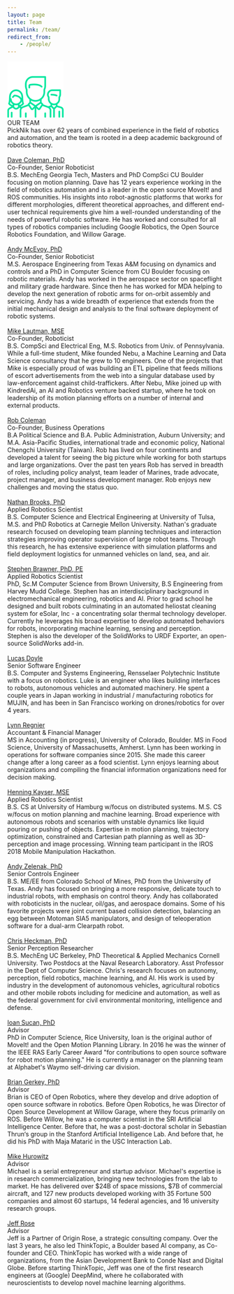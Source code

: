 ```yaml
---
layout: page
title: Team
permalink: /team/
redirect_from:
    - /people/
---
```

<div class="people">
    <img class="peopleIcon" src="../images/people-icon.png">
    <div class="integTitle">OUR TEAM</div>
    <div class="lineN"></div>
    <div class="peopleSubText">PickNik has over 62 years of combined experience in the field of robotics and automation, and the team is rooted in a deep academic background of robotics theory.
    </div>
</div>
<div class="peopleCon">
    <div class="peopleRow">
        <div class="peopleCol">
            <div class="recPadP">
                <a style="display:inline-block;" href="https://www.linkedin.com/in/davetcoleman/" target="_blank">
                    <div class="bioPic" style="background-image: url('../images/p1.jpg')"></div>
                </a><br>
                <a class="peopleName" href="https://www.linkedin.com/in/davetcoleman/" target="_blank">Dave Coleman, PhD</a>
                <div class="peoplePosition">Co-Founder, Senior Roboticist</div>
                <div class="peopleDesc">B.S. MechEng Georgia Tech, Masters and PhD CompSci CU Boulder focusing on motion planning. Dave has 12 years experience working in the field of robotics automation and is a leader in the open source MoveIt! and ROS communities. His insights into robot-agnostic platforms that works for different morphologies, different theoretical approaches, and different end-user technical requirements give him a well-rounded understanding of the needs of powerful robotic software. He has worked and consulted for all types of robotics companies including Google Robotics, the Open Source Robotics Foundation, and Willow Garage.</div>
            </div>
        </div>
        <div class="peopleCol">
            <div class="recPadP">
                <a style="display:inline-block;" href="https://www.linkedin.com/in/andymcevoy/" target="_blank">
                    <div class="bioPic" style="background-image: url('../images/p2.jpg')"></div>
                </a><br>
                <a class="peopleName" href="https://www.linkedin.com/in/andymcevoy/" target="_blank">Andy McEvoy, PhD</a>
                <div class="peoplePosition">Co-Founder, Senior Roboticist</div>
                <div class="peopleDesc">M.S. Aerospace Engineering from Texas A&M focusing on dynamics and controls and a PhD in Computer Science from CU Boulder focusing on robotic materials. Andy has worked in the aerospace sector on spaceflight and military grade hardware.
                    Since then he has worked for MDA helping to develop the next generation of robotic arms for on-orbit assembly and servicing. Andy has a wide breadth of experience that extends from the initial mechanical design and analysis to
                    the final software deployment of robotic systems.</div>
            </div>
        </div>
        <div class="peopleCol">
            <div class="recPadP">
                <a style="display:inline-block;" href="https://www.linkedin.com/in/mikelautman/" target="_blank">
                    <div class="bioPic" style="background-image: url('../images/p3.jpg')"></div>
                </a><br>
                <a class="peopleName" href="https://www.linkedin.com/in/mikelautman/" target="_blank">Mike Lautman, MSE</a>
                <div class="peoplePosition">Co-Founder, Roboticist</div>
                <div class="peopleDesc">B.S. CompSci and Electrical Eng, M.S. Robotics from Univ. of Pennsylvania. While a full-time student, Mike founded Nebu, a Machine Learning and Data Science consultancy that he grew to 10 engineers. One
                    of the projects that Mike is especially proud of was building an ETL pipeline that feeds millions of escort advertisements from the web into a singular database used by law-enforcement against child-traffickers. After
                    Nebu, Mike joined up with KindredAi, an AI and Robotics venture backed startup, where he took on leadership of its motion planning efforts on a number of internal and external products. </div>
            </div>
        </div>
    </div>
    <div class="peopleRow">
    <div class="peopleCol margPR">
            <div class="recPadP">
                <a style="display:inline-block;" href="https://www.linkedin.com/in/robertccoleman/" target="_blank">
                    <div class="bioPic" style="background-image: url('../images/p4.jpg')"></div>
                </a><br>
                <a class="peopleName" href="https://www.linkedin.com/in/robertccoleman/" target="_blank">Rob Coleman</a>
                <div class="peoplePosition">Co-Founder, Business Operations</div>
                <div class="peopleDesc">B.A Political Science and B.A. Public Administration, Auburn University; and M.A. Asia-Pacific Studies, international trade and economic policy, National Chengchi University (Taiwan). Rob has lived on four continents and developed a talent for seeing the big picture while working for both startups and large organizations.
                    Over the past ten years Rob has served in breadth of roles, including policy analyst, team leader of Marines, trade advocate, project manager, and business development manager. Rob enjoys new challenges and moving the status quo.
                </div>
            </div>
        </div>
        <div class="peopleCol margPR">
            <div class="recPadP">
                <a style="display:inline-block;" href="https://www.linkedin.com/in/nathan-b-brooks/" target="_blank">
                    <div class="bioPic" style="background-image: url('../images/p10.jpg')"></div>
                </a><br>
                <a class="peopleName" href="https://www.linkedin.com/in/nathan-b-brooks/" target="_blank">Nathan Brooks, PhD</a>
                <div class="peoplePosition">Applied Robotics Scientist</div>
                <div class="peopleDesc">B.S. Computer Science and Electrical Engineering at University of Tulsa, M.S. and PhD Robotics at Carnegie Mellon University. Nathan's graduate research focused on developing team planning techniques and interaction strategies improving operator supervision of large robot teams. Through this research, he has extensive experience with simulation platforms and field deployment logistics for unmanned vehicles on land, sea, and air.</div>
            </div>
        </div>
        <div class="peopleCol margPR">
            <div class="recPadP">
                <a style="display:inline-block;" href="https://www.linkedin.com/in/stephenbrawner/" target="_blank">
                    <div class="bioPic" style="background-image: url('../images/p11.jpg')"></div>
                </a><br>
                <a class="peopleName" href="https://www.linkedin.com/in/stephenbrawner/" target="_blank">Stephen Brawner, PhD, PE</a>
                <div class="peoplePosition">Applied Robotics Scientist</div>
                <div class="peopleDesc">PhD, Sc.M Computer Science from Brown University, B.S Engineering from Harvey Mudd College. Stephen has an interdisciplinary background in electromechanical engineering, robotics and AI. Prior to grad school he designed and built robots culminating in an automated heliostat cleaning system for eSolar, Inc - a concentrating solar thermal technology developer. Currently he leverages his broad expertise to develop automated behaviors for robots, incorporating machine learning, sensing and perception. Stephen is also the developer of the SolidWorks to URDF Exporter, an open-source SolidWorks add-in.</div>
            </div>
        </div>
    </div>
    <div class="peopleRow">
    <div class="peopleCol margPR">
            <div class="recPadP">
                <a style="display:inline-block;" href="https://www.linkedin.com/in/stonelinks/" target="_blank">
                    <div class="bioPic" style="background-image: url('../images/p13.png')"></div>
                </a><br>
                <a class="peopleName" href="https://www.linkedin.com/in/stonelinks/" target="_blank">Lucas Doyle</a>
                <div class="peoplePosition">Senior Software Engineer</div>
                <div class="peopleDesc">B.S. Computer and Systems Engineering, Rensselaer Polytechnic Institute with a focus on robotics. Luke is an engineer who likes building interfaces to robots, autonomous vehicles and automated machinery. He spent a couple years in Japan working in industrial / manufacturing robotics for MUJIN, and has been in San Francisco working on drones/robotics for over 4 years.</div>
            </div>
        </div>
        <div class="peopleCol">
            <div class="recPadP">
                <a style="display:inline-block;" href="https://www.linkedin.com/in/lynn-regnier-73a8b7a3/" target="_blank">
                    <div class="bioPic" style="background-image: url('../images/p9.jpg')"></div>
                </a><br>
                <a class="peopleName" href="https://www.linkedin.com/in/lynn-regnier-73a8b7a3/" target="_blank">Lynn Regnier</a>
                <div class="peoplePosition">Accountant & Financial Manager</div>
                <div class="peopleDesc">MS in Accounting (in progress), University of Colorado, Boulder. MS in Food Science, University of Massachusetts, Amherst. Lynn has been working in operations for software companies since 2015. She made this career change after a long
                    career as a food scientist. Lynn enjoys learning about organizations and compiling the financial information organizations need for decision making.
                </div>
            </div>
        </div>
        <div class="peopleCol margPR">
            <div class="recPadP">
                <a style="display:inline-block;" href="https://www.linkedin.com/in/lars-henning-kayser-79ab18178/" target="_blank">
                    <div class="bioPic" style="background-image: url('../images/p14.jpg')"></div>
                </a><br>
                <a class="peopleName" href="https://www.linkedin.com/in/lars-henning-kayser-79ab18178/" target="_blank">Henning Kayser, MSE</a>
                <div class="peoplePosition">Applied Robotics Scientist</div>
                <div class="peopleDesc">B.S. CS at University of Hamburg w/focus on distributed systems. M.S. CS w/focus on motion planning and machine learning. Broad experience with autonomous robots and scenarios with unstable dynamics like liquid pouring or pushing of objects. Expertise in motion planning, trajectory optimization, constrained and Cartesian path planning as well as 3D-perception and image processing. Winning team participant in the IROS 2018 Mobile Manipulation Hackathon.
                </div>
            </div>
        </div>
    </div>
    <div class="peopleRow">
        <div class="peopleCol">
            <div class="recPadP">
                <a style="display:inline-block;" href="https://www.linkedin.com/in/andy-zelenak-a659b3127" target="_blank">
                    <div class="bioPic" style="background-image: url('../images/p16.jpg')"></div>
                </a><br>
                <a class="peopleName" href="https://www.linkedin.com/in/andy-zelenak-a659b3127" target="_blank">Andy Zelenak, PhD</a>
                <div class="peoplePosition">Senior Controls Engineer</div>
                <div class="peopleDesc">B.S. ME/EE from Colorado School of Mines, PhD from the University of Texas. Andy has focused on bringing a more responsive, delicate touch to industrial robots, with emphasis on control theory. Andy has collaborated with roboticists in the nuclear, oil/gas, and aerospace domains. Some of his favorite projects were joint current based collision detection, balancing an egg between Motoman SIA5 manipulators, and design of teleoperation software for a dual-arm Clearpath robot.
                </div>
            </div>
        </div>
        <div class="peopleCol">
            <div class="recPadP">
                <a style="display:inline-block;" href="https://www.linkedin.com/in/christofferheckman/" target="_blank">
                    <div class="bioPic" style="background-image: url('../images/p15.jpg')"></div>
                </a><br>
                <a class="peopleName" href="https://www.linkedin.com/in/christofferheckman/" target="_blank">Chris Heckman, PhD</a>
                <div class="peoplePosition">Senior Perception Researcher</div>
                <div class="peopleDesc">B.S. MechEng UC Berkeley, PhD Theoretical & Applied Mechanics Cornell University. Two Postdocs at the Naval Research Laboratory. Asst Professor in the Dept of Computer Science. Chris's research focuses on autonomy, perception, field robotics, machine learning, and AI. His work is used by industry in the development of autonomous vehicles, agricultural robotics and other mobile robots including for medicine and automation, as well as the federal government for civil environmental monitoring, intelligence and defense.</div>
            </div>
        </div>
        <div class="peopleCol margPR">
            <div class="recPadP">
                <a style="display:inline-block;" href="https://www.linkedin.com/in/ioansucan/" target="_blank">
                    <div class="bioPic" style="background-image: url('../images/p8.jpg')"></div>
                </a><br>
                <a class="peopleName" href="https://www.linkedin.com/in/ioansucan/" target="_blank">Ioan Sucan, PhD</a>
                <div class="peoplePosition">Advisor</div>
                <div class="peopleDesc">PhD in Computer Science, Rice University, Ioan is the original author of MoveIt! and the Open Motion Planning Library. In 2016 he was the winner of the IEEE RAS Early Career Award "for contributions to open source software for robot
                    motion planning." He is currently a manager on the planning team at Alphabet's Waymo self-driving car division.
                </div>
            </div>
        </div>
    </div>
    <div class="peopleRow">
        <div class="peopleCol margPR">
            <div class="recPadP">
                <a style="display:inline-block;" href="https://brian.gerkey.org/" target="_blank">
                    <div class="bioPic" style="background-image: url('../images/p12.png')"></div>
                </a><br>
                <a class="peopleName" href="https://brian.gerkey.org/" target="_blank">Brian Gerkey, PhD</a>
                <div class="peoplePosition">Advisor</div>
                <div class="peopleDesc"> Brian is CEO of Open Robotics, where they develop and drive adoption of open source software in robotics. Before Open Robotics, he was Director of Open Source Development at Willow Garage, where they focus primarily on ROS. Before Willow, he was a computer scientist in the SRI Artificial Intelligence Center. Before that, he was a post-doctoral scholar in Sebastian Thrun‘s group in the Stanford Artificial Intelligence Lab. And before that, he did his PhD with Maja Matarić in the USC Interaction Lab.
                </div>
            </div>
        </div>
        <div class="peopleCol">
            <div class="recPadP">
                <a style="display:inline-block;" href="https://www.linkedin.com/in/michael-hurowitz-a016a76/" target="_blank">
                    <div class="bioPic" style="background-image: url('../images/p5.jpg')"></div>
                </a><br>
                <a class="peopleName" href="https://www.linkedin.com/in/michael-hurowitz-a016a76/" target="_blank">Mike Hurowitz</a>
                <div class="peoplePosition">Advisor</div>
                <div class="peopleDesc">Michael is a serial entrepreneur and startup advisor. Michael's expertise is in research commercialization, bringing new technologies from the lab to market. He has delivered over $24B of space missions, $7B of commercial aircraft,
                    and 127 new products developed working with 35 Fortune 500 companies and almost 60 startups, 14 federal agencies, and 16 university research groups.</div>
            </div>
        </div>
        <div class="peopleCol">
            <div class="recPadP">
                <a style="display:inline-block;" href="https://www.linkedin.com/in/rosejn/" target="_blank">
                    <div class="bioPic" style="background-image: url('../images/p6.jpg')"></div>
                </a><br>
                <a class="peopleName" href="https://www.linkedin.com/in/rosejn/" target="_blank">Jeff Rose</a>
                <div class="peoplePosition">Advisor</div>
                <div class="peopleDesc">Jeff is a Partner of Origin Rose, a strategic consulting company. Over the last 3 years, he also led ThinkTopic, a Boulder based AI company, as Co-founder and CEO. ThinkTopic has worked with a wide range of organizations, from the Asian Development Bank to Conde Nast and Digital Globe. Before starting
                    ThinkTopic, Jeff was one of the first research engineers at (Google) DeepMind, where he collaborated with neuroscientists to develop novel machine learning algorithms.</div>
            </div>
        </div>
    </div>
</div>
